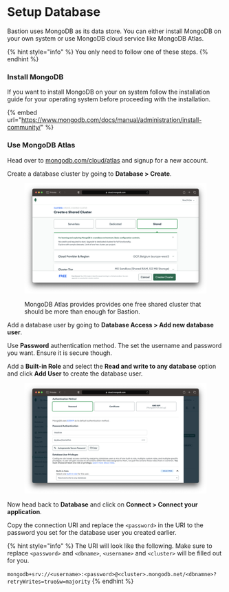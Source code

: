 # Setup Database

Bastion uses MongoDB as its data store. You can either install MongoDB on your own system or use MongoDB cloud service like MongoDB Atlas.

{% hint style="info" %}
You only need to follow one of these steps.
{% endhint %}

### Install MongoDB <a href="#install-mongodb" id="install-mongodb"></a>

If you want to install MongoDB on your on system follow the installation guide for your operating system before proceeding with the installation.

{% embed url="https://www.mongodb.com/docs/manual/administration/install-community/" %}

### Use MongoDB Atlas

Head over to [mongodb.com/cloud/atlas](https://www.mongodb.com/cloud/atlas) and signup for a new account.

Create a database cluster by going to **Database > Create**.

<figure><img src="../.gitbook/assets/image (1) (2).png" alt=""><figcaption><p>MongoDB Atlas provides provides one free shared cluster that should be more than enough for Bastion.</p></figcaption></figure>

Add a database user by going to **Database Access > Add new database user**.

Use **Password** authentication method. The set the username and password you want. Ensure it is secure though.

Add a **Built-in Role** and select the **Read and write to any database** option and click **Add User** to create the database user.

<figure><img src="../.gitbook/assets/image (1).png" alt=""><figcaption></figcaption></figure>

Now head back to **Database** and click on **Connect > Connect your application**.

Copy the connection URI and replace the `<password>` in the URI to the password you set for the database user you created earlier.

{% hint style="info" %}
The URI will look like the following. Make sure to replace `<password>` and `<dbname>`, `<username>` and `<cluster>` will be filled out for you.

`mongodb+srv://<username>:<password>@<cluster>.mongodb.net/<dbnamne>?retryWrites=true&w=majority`
{% endhint %}
